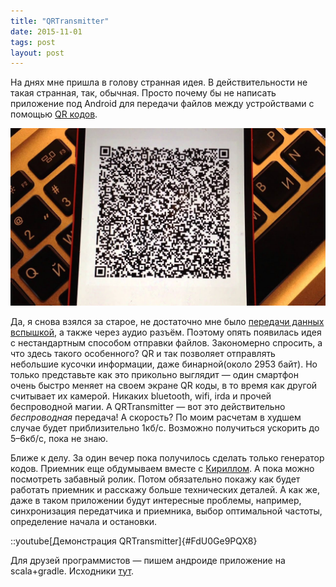```yaml
---
title: "QRTransmitter"
date: 2015-11-01
tags: post
layout: post
---
```


На днях мне пришла в голову странная идея. В действительности не такая странная, так, обычная. Просто почему бы не написать приложение под Android для передачи файлов между устройствами с помощью [QR кодов](https://ru.wikipedia.org/wiki/QR-код).

![QR transmitter app image](/assets/QRTransmitter/qrimage.jpg)

Да, я снова взялся за старое, не достаточно мне было [передачи данных вспышкой](https://www.youtube.com/watch?v=BZ4PDgjlmb4), а также через аудио разъём. Поэтому опять появилась идея с нестандартным способом отправки файлов. Закономерно спросить, а что здесь такого особенного? QR и так позволяет отправлять небольшие кусочки информации, даже бинарной(около 2953 байт). Но только представьте как это прикольно выглядит — один смартфон очень быстро меняет на своем экране QR коды, в то время как другой считывает их камерой. Никаких bluetooth, wifi, irda и прочей беспроводной магии. А QRTransmitter — вот это действительно _беспроводная_ передача! А скорость? По моим расчетам в худшем случае будет приблизительно 1кб/с. Возможно получиться ускорить до 5–6кб/с, пока не знаю.

Ближе к делу. За один вечер пока получилось сделать только генератор кодов. Приемник еще обдумываем вместе с [Кириллом](https://medium.com/@KirillMegabozya). А пока можно посмотреть забавный ролик. Потом обязательно покажу как будет работать приемник и расскажу больше технических деталей. А как же, даже в таком приложении будут интересные проблемы, например, синхронизация передатчика и приемника, выбор оптимальной частоты, определение начала и остановки.

::youtube[Демонстрация QRTransmitter]{#FdU0Ge9PQX8}

Для друзей программистов — пишем андроиде приложение на scala+gradle. Исходники [тут](https://github.com/cat-in-the-dark/QRTransmitter).
